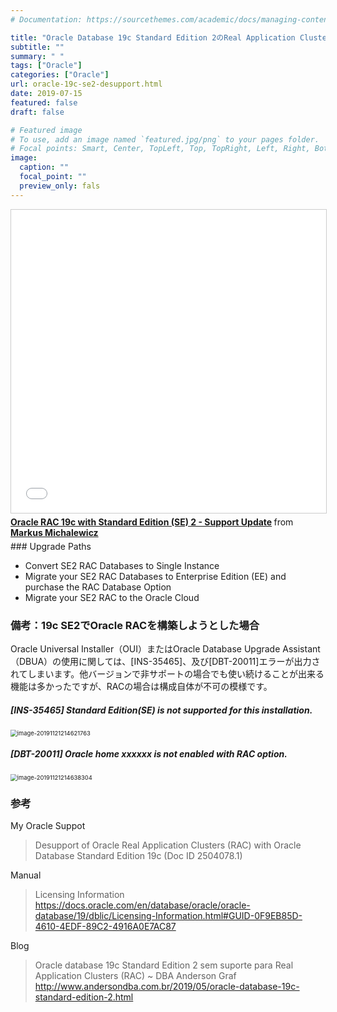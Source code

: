 ```yaml
---
# Documentation: https://sourcethemes.com/academic/docs/managing-content/

title: "Oracle Database 19c Standard Edition 2のReal Application Clustersの非サポート"
subtitle: ""
summary: " "
tags: ["Oracle"]
categories: ["Oracle"]
url: oracle-19c-se2-desupport.html
date: 2019-07-15
featured: false
draft: false

# Featured image
# To use, add an image named `featured.jpg/png` to your pages folder.
# Focal points: Smart, Center, TopLeft, Top, TopRight, Left, Right, BottomLeft, Bottom, BottomRight.
image:
  caption: ""
  focal_point: ""
  preview_only: fals
---
```



<iframe src="//www.slideshare.net/slideshow/embed_code/key/F2k57INtgh6w87?startSlide=2" width="595" height="485" frameborder="0" marginwidth="0" marginheight="0" scrolling="no" style="border:1px solid #CCC; border-width:1px; margin-bottom:5px; max-width: 100%;" allowfullscreen> </iframe> <div style="margin-bottom:5px"> <strong> <a href="//www.slideshare.net/MarkusMichalewicz/oracle-rac-19c-with-standard-edition-se-2-support-update" title="Oracle RAC 19c with Standard Edition (SE) 2 - Support Update" target="_blank">Oracle RAC 19c with Standard Edition (SE) 2 - Support Update</a> </strong> from <strong><a href="//www.slideshare.net/MarkusMichalewicz" target="_blank">Markus Michalewicz</a></strong> </div>
### Upgrade Paths

- Convert SE2 RAC Databases to Single Instance
- Migrate your SE2 RAC Databases to Enterprise Edition (EE) and purchase the RAC Database Option
- Migrate your SE2 RAC to the Oracle Cloud

### 備考：19c SE2でOracle RACを構築しようとした場合

Oracle Universal Installer（OUI）またはOracle Database Upgrade Assistant（DBUA）の使用に関しては、[INS-35465]、及び[DBT-20011]エラーが出力されてしまいます。他バージョンで非サポートの場合でも使い続けることが出来る機能は多かったですが、RACの場合は構成自体が不可の模様です。

##### [INS-35465] Standard Edition(SE) is not supported for this installation.
<img src="images/image-20191121214621763.png" alt="image-20191121214621763" style="zoom: 67%;" />

##### [DBT-20011] Oracle home xxxxxx is not enabled with RAC option.

<img src="images/image-20191121214638304.png" alt="image-20191121214638304" style="zoom:67%;" />

### 参考

My Oracle Suppot
> Desupport of Oracle Real Application Clusters (RAC) with Oracle Database Standard Edition 19c (Doc ID 2504078.1)


Manual
> Licensing Information https://docs.oracle.com/en/database/oracle/oracle-database/19/dblic/Licensing-Information.html#GUID-0F9EB85D-4610-4EDF-89C2-4916A0E7AC87

Blog

> Oracle database 19c Standard Edition 2 sem suporte para Real Application Clusters (RAC) ~ DBA Anderson Graf http://www.andersondba.com.br/2019/05/oracle-database-19c-standard-edition-2.html